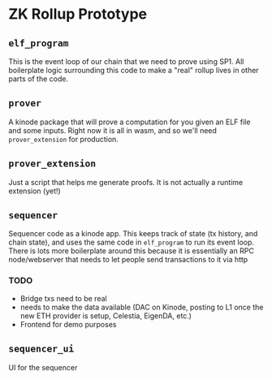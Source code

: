 # ZK Rollup Prototype
## `elf_program`
This is the event loop of our chain that we need to prove using SP1. All boilerplate logic surrounding this code to make a "real" rollup lives in other parts of the code.

## `prover`
A kinode package that will prove a computation for you given an ELF file and some inputs. Right now it is all in wasm, and so we'll need `prover_extension` for production.

## `prover_extension`
Just a script that helps me generate proofs. It is not actually a runtime extension (yet!)

## `sequencer`
Sequencer code as a kinode app. This keeps track of state (tx history, and chain state), and uses the same code in `elf_program` to run its event loop. There is lots more boilerplate around this because it is essentially an RPC node/webserver that needs to let people send transactions to it via http
### TODO
- Bridge txs need to be real
- needs to make the data available (DAC on Kinode, posting to L1 once the new ETH provider is setup, Celestia, EigenDA, etc.)
- Frontend for demo purposes

## `sequencer_ui`
UI for the sequencer